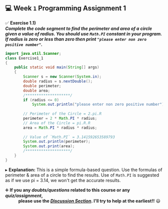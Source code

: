 ## :computer: Week `1` Programming Assignment 1

:white_check_mark: **Exercise 1.1)**<br>
***Complete the code segment to find the perimeter and area of a circle given a value of radius.
You should use `Math.PI` constant in your program. If radius is zero or less than zero then print `"please enter non zero positive number"`.***

```java
import java.util.Scanner;
class Exercise1_1
{
    public static void main(String[] args)
    {
        Scanner s = new Scanner(System.in);
        double radius = s.nextDouble();
        double perimeter;
        double area;
        /********************/
	    if (radius <= 0)
	        System.out.println("please enter non zero positive number");
	    
	    // Perimeter of the Circle = 2.pi.R
	    perimeter = 2 * Math.PI * radius;
	    // Area of the Circle = pi.R.R
	    area = Math.PI * radius * radius;
	    
	    // Value of `Math.PI` = 3.141592653589793
	    System.out.println(perimeter);
	    System.out.print(area);
        /********************/
	}
}
```
▸ **Explanation:** This is a simple formula-based question. Use the formulas of perimeter & area of a circle to find the results.
Use of `Math.PI` is suggested as if we use pi = 3.14, we won't get the accurate results.

:heavy_plus_sign: **If you any _doubts/questions_ related to this course or any _quiz/assignment_, <br>
&emsp;&emsp;&emsp;please use the <a href="https://github.com/guru-shreyansh/NPTEL-Programming-in-Java/discussions"><i>Discussion Section</i></a>. 
I'll try to help at the earliest!!** :smiley:
